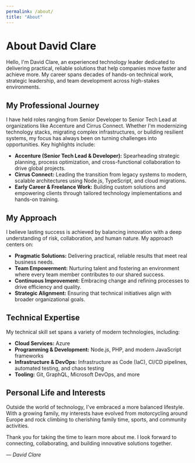 ```yaml
---
permalink: /about/
title: "About"
---
```


# About David Clare

Hello, I'm David Clare, an experienced technology leader dedicated to delivering practical, reliable solutions that help companies move faster and achieve more. My career spans decades of hands-on technical work, strategic leadership, and team development across high-stakes environments.

## My Professional Journey

I have held roles ranging from Senior Developer to Senior Tech Lead at organizations like Accenture and Cirrus Connect. Whether I'm modernizing technology stacks, migrating complex infrastructures, or building resilient systems, my focus has always been on turning challenges into opportunities. Key highlights include:

- **Accenture (Senior Tech Lead & Developer):** Spearheading strategic planning, process optimization, and cross-functional collaboration to drive global projects.
- **Cirrus Connect:** Leading the transition from legacy systems to modern, scalable architectures using Node.js, TypeScript, and cloud migrations.
- **Early Career & Freelance Work:** Building custom solutions and empowering clients through tailored technology implementations and hands-on training.

## My Approach

I believe lasting success is achieved by balancing innovation with a deep understanding of risk, collaboration, and human nature. My approach centers on:

- **Pragmatic Solutions:** Delivering practical, reliable results that meet real business needs.
- **Team Empowerment:** Nurturing talent and fostering an environment where every team member contributes to our shared success.
- **Continuous Improvement:** Embracing change and refining processes to drive efficiency and quality.
- **Strategic Alignment:** Ensuring that technical initiatives align with broader organizational goals.

## Technical Expertise

My technical skill set spans a variety of modern technologies, including:

- **Cloud Services:** Azure
- **Programming & Development:** Node.js, PHP, and modern JavaScript frameworks
- **Infrastructure & DevOps:** Infrastructure as Code (IaC), CI/CD pipelines, automated testing, and chaos testing
- **Tooling:** Git, GraphQL, Microsoft DevOps, and more

## Personal Life and Interests

Outside the world of technology, I've embraced a more balanced lifestyle. With a growing family, my interests have evolved from motorcycling around Europe and rock climbing to cherishing family time, sports, and community activities.

Thank you for taking the time to learn more about me. I look forward to connecting, collaborating, and building innovative solutions together.

_— David Clare_

